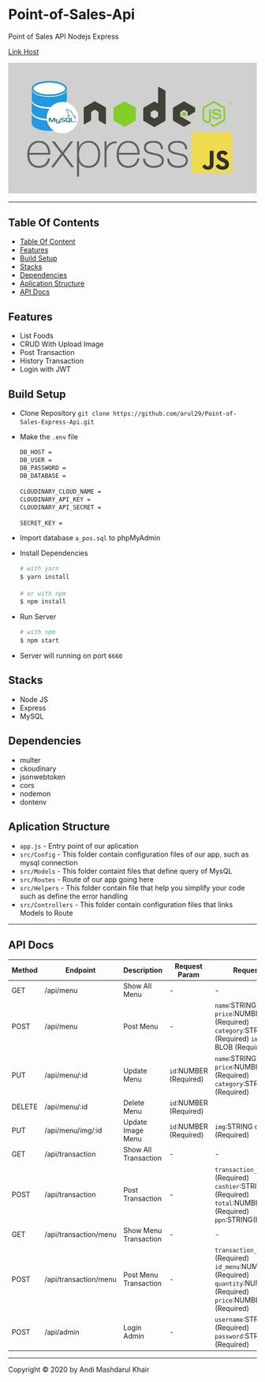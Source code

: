# Point-of-Sales-Api

Point of Sales API Nodejs Express

[Link Host](https://mypoint-of-sales.herokuapp.com/api/menu/)

<!-- Related project : [Hime Restaurant Point Of Sales Frontend](https://github.com/iyansr/hime-restaurant) -->

<div align='center'>
  <img src='https://raw.githubusercontent.com/arul29/Simple-REST-API-Node-Express-MySQL/master/img/ExpressMySQL.jpg' width='800'  />

</div>
<!-- <div align='center'>
 <a href='https://intense-inlet-23820.herokuapp.com/'>
  <img src='http://heroku-badge.herokuapp.com/?app=angularjs-crypto&style=flat&svg=1' />
  </a>
  <a href="http://opensource.org/licenses/MIT">
    <img title="MIT license" src="http://img.shields.io/badge/license-MIT-brightgreen.svg">
  </a>
  <a href="#">
    <img title="Open Source Love" src="https://badges.frapsoft.com/os/v1/open-source.svg?v=102">
  </a>
   <a href="https://github.com/prettier/prettier"><img src="https://img.shields.io/badge/styled_with-prettier-ff69b4.svg"></a>

</div> -->

---

## Table Of Contents

- [Table Of Content](#table-of-content)
- [Features](#features)
- [Build Setup](#build-setup)
- [Stacks](#stacks)
- [Dependencies](#dependencies)
- [Aplication Structure](#aplication-Structure)
- [API Docs](#api-docs)
  <!-- - [Novel](#novel)
  - [Genre](#genre) -->

## Features

- List Foods
- CRUD With Upload Image
- Post Transaction
- History Transaction
- Login with JWT

## Build Setup

- Clone Repository `git clone https://github.com/arul29/Point-of-Sales-Express-Api.git`

- Make the `.env` file

  ```env
  DB_HOST =
  DB_USER =
  DB_PASSWORD =
  DB_DATABASE =

  CLOUDINARY_CLOUD_NAME =
  CLOUDINARY_API_KEY =
  CLOUDINARY_API_SECRET =

  SECRET_KEY =
  ```

- Import database `a_pos.sql` to phpMyAdmin

- Install Dependencies

  ```bash
  # with yarn
  $ yarn install

  # or with npm
  $ npm install
  ```

- Run Server

  ```bash
  # with npm
  $ npm start
  ```

- Server will running on port `6660`

## Stacks

- Node JS
- Express
- MySQL

## Dependencies

- multer
- ckoudinary
- jsonwebtoken
- cors
- nodemon
- dontenv

## Aplication Structure

- `app.js` - Entry point of our aplication
- `src/Config` - This folder contain configuration files of our app, such as mysql connection
- `src/Models` - This folder containt files that define query of MysQL
- `src/Routes` - Route of our app going here
- `src/Helpers` - This folder contain file that help you simplify your code such as define the error handling
- `src/Controllers` - This folder contain configuration files that links Models to Route

---

## API Docs

| Method | Endpoint              | Description           | Request Param          | Request Body                                                                                                            | Request Query |
| ------ | --------------------- | --------------------- | ---------------------- | ----------------------------------------------------------------------------------------------------------------------- | ------------- |
| GET    | /api/menu             | Show All Menu         | -                      | -                                                                                                                       | -             |
| POST   | /api/menu             | Post Menu             | -                      | `name`:STRING (Required) `price`:NUMBER (Required) `category`:STRING (Required) `img`:STRING or BLOB (Required)         | -             |
| PUT    | /api/menu/:id         | Update Menu           | `id`:NUMBER (Required) | `name`:STRING (Required) `price`:NUMBER (Required) `category`:STRING (Required)                                         | -             |
| DELETE | /api/menu/:id         | Delete Menu           | `id`:NUMBER (Required) |                                                                                                                         | -             |
| PUT    | /api/menu/img/:id     | Update Image Menu     | `id`:NUMBER (Required) | `img`:STRING or BLOB (Required)                                                                                         | -             |
| GET    | /api/transaction      | Show All Transaction  | -                      | -                                                                                                                       | -             |
| POST   | /api/transaction      | Post Transaction      | -                      | `transaction_code`:STRING (Required) `cashier`:STRING (Required) `total`:NUMBER (Required) `ppn`:STRING(Required)       | -             |
| GET    | /api/transaction/menu | Show Menu Transaction | -                      | -                                                                                                                       | -             |
| POST   | /api/transaction/menu | Post Menu Transaction | -                      | `transaction_code`:STRING (Required) `id_menu`:NUMBER (Required) `quantity`:NUMBER (Required) `price`:NUMBER (Required) | -             |
| POST   | /api/admin            | Login Admin           | -                      | `username`:STRING (Required) `password`:STRING (Required)                                                               | -             |

---

Copyright © 2020 by Andi Mashdarul Khair
